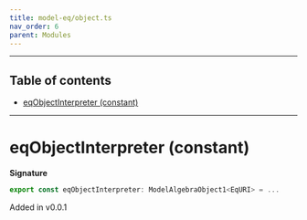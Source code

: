 ```yaml
---
title: model-eq/object.ts
nav_order: 6
parent: Modules
---
```


---

<h2 class="text-delta">Table of contents</h2>

- [eqObjectInterpreter (constant)](#eqobjectinterpreter-constant)

---

# eqObjectInterpreter (constant)

**Signature**

```ts
export const eqObjectInterpreter: ModelAlgebraObject1<EqURI> = ...
```

Added in v0.0.1
